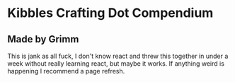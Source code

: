 # Kibbles Crafting Dot Compendium
## Made by Grimm

This is jank as all fuck, I don't know react and threw this together in under a week without really learning react, but maybe it works. If anything weird is happening I recommend a page refresh.